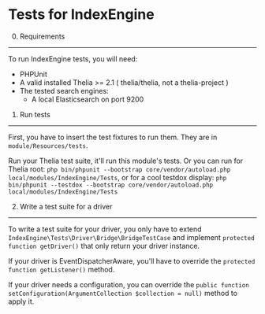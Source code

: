 Tests for IndexEngine
===

0. Requirements
---

To run IndexEngine tests, you will need:

- PHPUnit
- A valid installed Thelia >= 2.1 ( thelia/thelia, not a thelia-project )
- The tested search engines:
    - A local Elasticsearch on port 9200
    
    
1. Run tests
---

First, you have to insert the test fixtures to run them.
They are in ```module/Resources/tests```.

Run your Thelia test suite, it'll run this module's tests.
Or you can run for Thelia root: ```php bin/phpunit --bootstrap core/vendor/autoload.php local/modules/IndexEngine/Tests```,
or for a cool testdox display: ```php bin/phpunit --testdox --bootstrap core/vendor/autoload.php local/modules/IndexEngine/Tests```

2. Write a test suite for a driver
---

To write a test suite for your driver, you only have to extend ```IndexEngine\Tests\Driver\Bridge\BridgeTestCase``` and implement
```protected function getDriver()``` that only return your driver instance.

If your driver is EventDispatcherAware, you'll have to override the ```protected function getListener()``` method.

If your driver needs a configuration, you can override the ```public function setConfiguration(ArgumentCollection $collection = null)``` method to apply it.